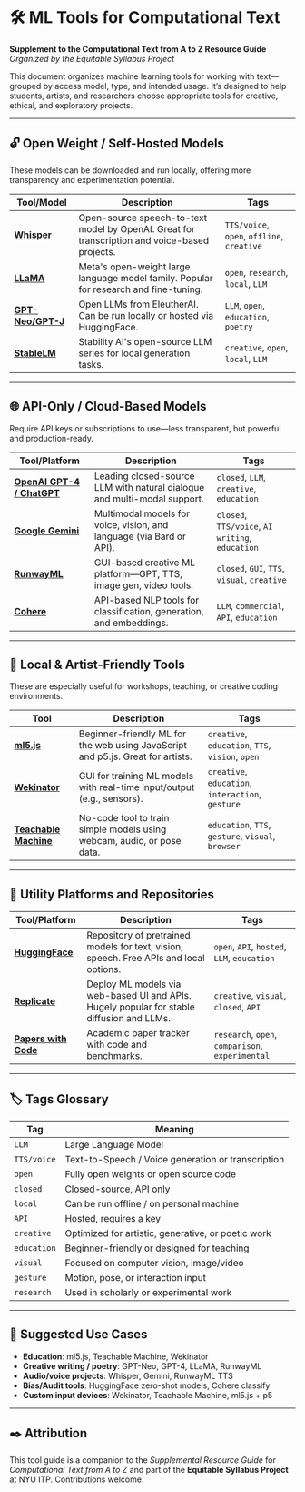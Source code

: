 # 🛠️ ML Tools for Computational Text

**Supplement to the Computational Text from A to Z Resource Guide**
_Organized by the Equitable Syllabus Project_

This document organizes machine learning tools for working with text—grouped by access model, type, and intended usage. It’s designed to help students, artists, and researchers choose appropriate tools for creative, ethical, and exploratory projects.

---

## 🔓 Open Weight / Self-Hosted Models

These models can be downloaded and run locally, offering more transparency and experimentation potential.

| Tool/Model                                               | Description                                                                                   | Tags                                       |
| -------------------------------------------------------- | --------------------------------------------------------------------------------------------- | ------------------------------------------ |
| **[Whisper](https://github.com/openai/whisper)**         | Open-source speech-to-text model by OpenAI. Great for transcription and voice-based projects. | `TTS/voice`, `open`, `offline`, `creative` |
| **[LLaMA](https://ai.meta.com/llama/)**                  | Meta's open-weight large language model family. Popular for research and fine-tuning.         | `open`, `research`, `local`, `LLM`         |
| **[GPT-Neo/GPT-J](https://huggingface.co/EleutherAI)**   | Open LLMs from EleutherAI. Can be run locally or hosted via HuggingFace.                      | `LLM`, `open`, `education`, `poetry`       |
| **[StableLM](https://github.com/Stability-AI/StableLM)** | Stability AI's open-source LLM series for local generation tasks.                             | `creative`, `open`, `local`, `LLM`         |

---

## 🌐 API-Only / Cloud-Based Models

Require API keys or subscriptions to use—less transparent, but powerful and production-ready.

| Tool/Platform                                                     | Description                                                              | Tags                                             |
| ----------------------------------------------------------------- | ------------------------------------------------------------------------ | ------------------------------------------------ |
| **[OpenAI GPT-4 / ChatGPT](https://platform.openai.com/)**        | Leading closed-source LLM with natural dialogue and multi-modal support. | `closed`, `LLM`, `creative`, `education`         |
| **[Google Gemini](https://deepmind.google/technologies/gemini/)** | Multimodal models for voice, vision, and language (via Bard or API).     | `closed`, `TTS/voice`, `AI writing`, `education` |
| **[RunwayML](https://runwayml.com/)**                             | GUI-based creative ML platform—GPT, TTS, image gen, video tools.         | `closed`, `GUI`, `TTS`, `visual`, `creative`     |
| **[Cohere](https://cohere.com/)**                                 | API-based NLP tools for classification, generation, and embeddings.      | `LLM`, `commercial`, `API`, `education`          |

---

## 🎨 Local & Artist-Friendly Tools

These are especially useful for workshops, teaching, or creative coding environments.

| Tool                                                              | Description                                                                     | Tags                                               |
| ----------------------------------------------------------------- | ------------------------------------------------------------------------------- | -------------------------------------------------- |
| **[ml5.js](https://ml5js.org/)**                                  | Beginner-friendly ML for the web using JavaScript and p5.js. Great for artists. | `creative`, `education`, `TTS`, `vision`, `open`   |
| **[Wekinator](http://www.wekinator.org/)**                        | GUI for training ML models with real-time input/output (e.g., sensors).         | `creative`, `education`, `interaction`, `gesture`  |
| **[Teachable Machine](https://teachablemachine.withgoogle.com/)** | No-code tool to train simple models using webcam, audio, or pose data.          | `education`, `TTS`, `gesture`, `visual`, `browser` |

---

## 🧩 Utility Platforms and Repositories

| Tool/Platform                                       | Description                                                                               | Tags                                             |
| --------------------------------------------------- | ----------------------------------------------------------------------------------------- | ------------------------------------------------ |
| **[HuggingFace](https://huggingface.co/)**          | Repository of pretrained models for text, vision, speech. Free APIs and local options.    | `open`, `API`, `hosted`, `LLM`, `education`      |
| **[Replicate](https://replicate.com/)**             | Deploy ML models via web-based UI and APIs. Hugely popular for stable diffusion and LLMs. | `creative`, `visual`, `closed`, `API`            |
| **[Papers with Code](https://paperswithcode.com/)** | Academic paper tracker with code and benchmarks.                                          | `research`, `open`, `comparison`, `experimental` |

---

## 🏷️ Tags Glossary

| Tag         | Meaning                                            |
| ----------- | -------------------------------------------------- |
| `LLM`       | Large Language Model                               |
| `TTS/voice` | Text-to-Speech / Voice generation or transcription |
| `open`      | Fully open weights or open source code             |
| `closed`    | Closed-source, API only                            |
| `local`     | Can be run offline / on personal machine           |
| `API`       | Hosted, requires a key                             |
| `creative`  | Optimized for artistic, generative, or poetic work |
| `education` | Beginner-friendly or designed for teaching         |
| `visual`    | Focused on computer vision, image/video            |
| `gesture`   | Motion, pose, or interaction input                 |
| `research`  | Used in scholarly or experimental work             |

---

## 📌 Suggested Use Cases

- **Education**: ml5.js, Teachable Machine, Wekinator
- **Creative writing / poetry**: GPT-Neo, GPT-4, LLaMA, RunwayML
- **Audio/voice projects**: Whisper, Gemini, RunwayML TTS
- **Bias/Audit tools**: HuggingFace zero-shot models, Cohere classify
- **Custom input devices**: Wekinator, Teachable Machine, ml5.js + p5

---

## ✒️ Attribution

This tool guide is a companion to the _Supplemental Resource Guide_ for _Computational Text from A to Z_ and part of the **Equitable Syllabus Project** at NYU ITP. Contributions welcome.
